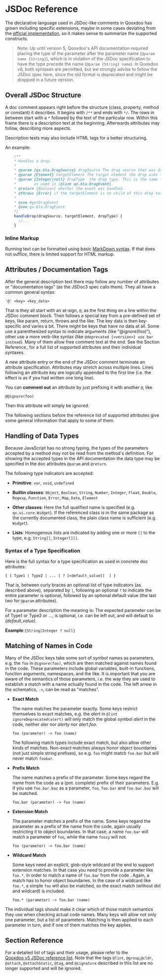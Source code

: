 # JSDoc Reference

The declarative language used in JSDoc-like comments in Qooxdoo has grown
including specific extensions, maybe in some cases deviating from the
[official implementation](https://jsdoc.app/), so it makes sense to summarize
the supported constructs.

> Note: Up until version 5, Qooxdoo's API documentation required placing the
> type of the parameter after the parameter name (`@param name {String}`), which
> is in violation of the JSDoc specification to have the type precede the name
> (`@param {String} name`). In Qooxdoo v6, both syntaxes are permitted, but we
> strongly advise to follow the JSDoc spec here, since the old format is
> deprecated and might be dropped in a future version.

## Overall JSDoc Structure

A doc comment appears right before the structure (class, property, method or
constant) it describes. It begins with `/**` and ends with `*/`. The rows in
between start with a `*` followed by the text of the particular row. Within this
frame there is a description text at the beginning. Afterwards attributes may
follow, describing more aspects.

Description texts may also include HTML tags for a better structuring.

An example:

```javascript
    /**
    * Handles a drop.
    *
    * @param {qx.bla.DragSource} dragSource The drag source that was dropped.
    * @param {Element} targetElement The target element the drop aims to.
    * @param {Integer|null} dropType  the drop type. This is the same type
    *        as used in {@link qx.bla.DragEvent}.
    * @return {Boolean} whether the event was handled.
    * @throws {Error} if the targetElement is no child of this drop target.
    *
    * @see #getDragEvent
    * @see qx.bla.DragEvent
    */
    handleDrop(dragSource, targetElement, dropType) {
      //...
    }
```

### Inline Markup

Running text can be formatted using basic
[MarkDown syntax](https://www.markdownguide.org/basic-syntax/). If that does not
suffice, there is limited support for HTML markup.

## Attributes / Documentation Tags

After the general description text there may follow any number of attributes or
"documentation tags" (as the JSDoc3 spec calls them). They all have a common
general syntax:

```
'@' <key> <key_data>
```

That is they all start with an at-sign, `@`, as the first thing on a line within
the JSDoc comment block. Then follows a special key from a pre-defined set of
keys, like param, return, throws and the like. The key data is then key-specific
and varies a bit. There might be keys that have no data at all. Some use a
parenthesized syntax to indicate arguments (like "@ignore(foo)"), other use a
more verb-like syntax (like `@deprecated {<version>} use bar instead`). Many of
them allow free comment text at the end. See the Section Reference\_ for a full
list of supported attributes and their individual syntaxes.

A new attribute entry or the end of the JSDoc comment terminate an attribute
specification. Attributes may stretch across multiple lines. Lines following an
attribute key are logically appended to the first line (i.e. the effect is as if
you had written one long line).

You can **comment out** an attribute by just prefixing it with another `@`, like

```
@@ignore(foo)
```

Then this attribute will simply be ignored.

The following sections before the reference list of supported attributes give
some general information that apply to some of them.

## Handling of Data Types

Because JavaScript has no strong typing, the types of the parameters accepted by
a method may not be read from the method's definition. For showing the accepted
types in the API documentation the data type may be specified in the doc
attributes `@param` and `@return`.

The following type indicators are accepted:

- **Primitive**: `var`, `void`, `undefined`

- **Builtin classes**: `Object`, `Boolean`, `String`, `Number`, `Integer`,
  `Float`, `Double`, `Regexp`, `Function`, `Error`, `Map`, `Date`, `Element`

- **Other classes**: Here the full qualified name is specified (e.g.
  `qx.ui.core.Widget`). If the referenced class is in the same package as the
  currently documented class, the plain class name is sufficient (e.g.
  `Widget`).

- **Lists**: Homogenous lists are indicated by adding one or more `[]` to the
  type, e.g. `String[]`, `Integer[][]`.

### Syntax of a Type Specification

Here is the full syntax for a type specification as used in concrete doc
attributes:

```
{ [ Type1 | Type2 | ... [ ? [<default_value]]  ] }
```

That is, between curly braces an optional list of type indicators (as described
above), separated by `|`, following an optional `?` to indicate the entire
parameter is optional, followed by an optional default value (the last two for
`@param` attributes).

For a parameter description the meaning is: The expected parameter can be of
Type1 or Type2 or ..., is optional, i.e. can be left out, and will default to
_(default_value)_.

**Example**:`{String|Integer ? null}`

## Matching of Names in Code

Many of the JSDoc keys take some sort of symbol names as parameters, e.g. the
`foo` in `@ignore(foo)`, which are then matched against names found in the code.
These parameters include global variables, built-in functions, function
arguments, namespaces, and the like. It is important that you are aware of the
semantics of those parameters, i.e. the way they are used to establish a match
with a name actually found in the code. The left arrow in the schematics, `->`,
can be read as "matches".

- **Exact Match**

  The name matches the parameter exactly. Some keys restrict themselves to exact
  matches, e.g. the _alert_ in `@lint ignoreDeprecated(alert)` will only match
  the global symbol _alert_ in the code, neither _aler_ nor _alerty_ nor
  _alert.foo_.

  ```
  foo (parameter) -> foo (name)
  ```

  The following match types include exact match, but also allow other kinds of
  matches. Non-exact matches always honor object boundaries (not just simple
  string prefixes), so e.g. `foo` might match `foo.bar` but will never match
  `foobar`.

- **Prefix Match**

  The name matches a prefix of the parameter. Some keys regard the name from the
  code as a (pot. complete) prefix of their parameters. E.g. if you use
  `foo.bar.baz` as a parameter, `foo`, `foo.bar` and `foo.bar.baz` will be
  matched.

  ```
  foo.bar (parameter) -> foo (name)
  ```

- **Extension Match**

  The parameter matches a prefix of the name. Some keys regard the parameter as
  a prefix of the name from the code, again usually restricting it to object
  boundaries. In that case, a name `foo.bar` will match a parameter of `foo`,
  while the name `foozy` will not.

  ```
  foo (parameter) -> foo.bar (name)
  ```

- **Wildcard Match**

  Some keys need an explicit, glob-style wildcard at the end to support
  extension matches. In that case you need to provide a parameter like `foo.*`,
  in order to match a name of `foo.bar` from the code . Again, a match has to
  honor object boundaries. In the case of a wildcard like `foo.*`, a simple
  `foo` will also be matched, so the exact match (without dot and wildcard) is
  included.

  ```
  foo.* (parameter) -> foo.bar (name)
  ```

The individual tags should make it clear which of those match semantics they use
when checking actual code names. Many keys will allow not only one parameter,
but a list of parameters. Matching is then applied to each parameter in turn,
and if one of them matches the key applies.

## Section Reference

For a detailed list of tags and their usage, please refer to the  
[Qooxdoo v5 JSDoc reference list](http://archive.qooxdoo.org/5.0.2/pages/development/api_jsdoc_ref.html#section-reference).
Note that the tags `@lint`, `@group`,`@cldr`, `@attach`, `@attachStatic`,
`@tag`, and `@signature` described in this list are no longer supported and will
be ignored.
